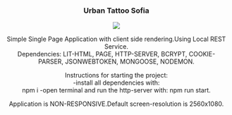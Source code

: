 <h3 align="center">Urban Tattoo Sofia</h3>
<p align="center">
  <img align="center" src="https://github.com/viktor0110/urban/blob/master/site-review/urban-site-review.gif" />
</p>

<p align="center">
Simple Single Page Application with client side rendering.Using Local REST Service. 
<br>
Dependencies: LIT-HTML, PAGE, HTTP-SERVER, BCRYPT, COOKIE-PARSER, JSONWEBTOKEN, MONGOOSE, NODEMON.
</p>
<p align="center">
Instructions for starting the project:
<br>
-install all dependencies with:
<br>
npm i
-open terminal and run the http-server with:
npm run start.
</p>
<p align="center">
Application is NON-RESPONSIVE.Default screen-resolution is 2560x1080. 
</p>